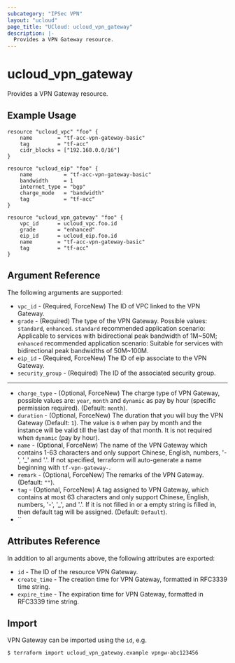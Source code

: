 ```yaml
---
subcategory: "IPSec VPN"
layout: "ucloud"
page_title: "UCloud: ucloud_vpn_gateway"
description: |-
  Provides a VPN Gateway resource.
---
```


# ucloud_vpn_gateway

Provides a VPN Gateway resource.

## Example Usage

```hcl
resource "ucloud_vpc" "foo" {
	name        = "tf-acc-vpn-gateway-basic"
	tag         = "tf-acc"
	cidr_blocks = ["192.168.0.0/16"]
}

resource "ucloud_eip" "foo" {
	name          = "tf-acc-vpn-gateway-basic"
	bandwidth     = 1
	internet_type = "bgp"
	charge_mode   = "bandwidth"
	tag           = "tf-acc"
}

resource "ucloud_vpn_gateway" "foo" {
	vpc_id	 	= ucloud_vpc.foo.id
	grade		= "enhanced"
	eip_id		= ucloud_eip.foo.id
	name 		= "tf-acc-vpn-gateway-basic"
	tag         = "tf-acc"
}
```

## Argument Reference

The following arguments are supported:

* `vpc_id` - (Required, ForceNew) The ID of VPC linked to the VPN Gateway. 
* `grade` - (Required) The type of the VPN Gateway. Possible values: `standard`, `enhanced`. `standard` recommended application scenario: Applicable to services with bidirectional peak bandwidth of 1M~50M; `enhanced` recommended application scenario: Suitable for services with bidirectional peak bandwidths of 50M~100M.
* `eip_id` - (Required, ForceNew) The ID of eip associate to the VPN Gateway. 
* `security_group` - (Required) The ID of the associated security group.

- - -

* `charge_type` - (Optional, ForceNew) The charge type of VPN Gateway, possible values are: `year`, `month` and `dynamic` as pay by hour (specific permission required). (Default: `month`).
* `duration` - (Optional, ForceNew) The duration that you will buy the VPN Gateway (Default: `1`). The value is `0` when pay by month and the instance will be valid till the last day of that month. It is not required when `dynamic` (pay by hour).
* `name` - (Optional, ForceNew) The name of the VPN Gateway which contains 1-63 characters and only support Chinese, English, numbers, '-', '_' and '.'. If not specified, terraform will auto-generate a name beginning with `tf-vpn-gateway-`.
* `remark` - (Optional, ForceNew) The remarks of the VPN Gateway. (Default: `""`).
* `tag` - (Optional, ForceNew) A tag assigned to VPN Gateway, which contains at most 63 characters and only support Chinese, English, numbers, '-', '_', and '.'. If it is not filled in or a empty string is filled in, then default tag will be assigned. (Default: `Default`).
* ``
## Attributes Reference

In addition to all arguments above, the following attributes are exported:

* `id` - The ID of the resource VPN Gateway.
* `create_time` - The creation time for VPN Gateway, formatted in RFC3339 time string.
* `expire_time` - The expiration time for VPN Gateway, formatted in RFC3339 time string.

## Import

VPN Gateway can be imported using the `id`, e.g.

```
$ terraform import ucloud_vpn_gateway.example vpngw-abc123456
```